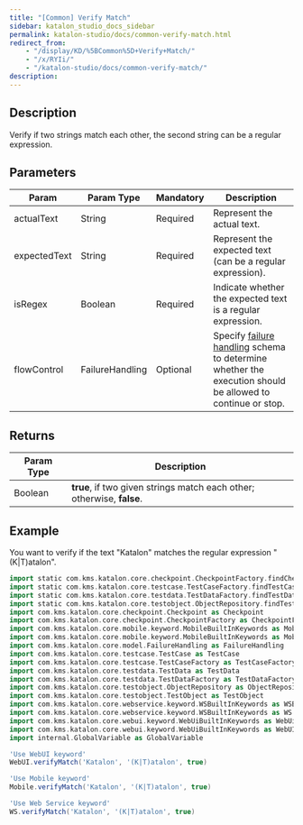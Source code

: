 ```yaml
---
title: "[Common] Verify Match"
sidebar: katalon_studio_docs_sidebar
permalink: katalon-studio/docs/common-verify-match.html
redirect_from:
    - "/display/KD/%5BCommon%5D+Verify+Match/"
    - "/x/RYIi/"
    - "/katalon-studio/docs/common-verify-match/"
description:
---
```

Description  
-------------

Verify if two strings match each other, the second string can be a regular expression.

Parameters  
------------

| Param | Param Type | Mandatory | Description |
| --- | --- | --- | --- |
| actualText | String | Required | Represent the actual text. |
| expectedText | String | Required | Represent the expected text (can be a regular expression). |
| isRegex | Boolean | Required | Indicate whether the expected text is a regular expression. |
| flowControl | FailureHandling | Optional | Specify [failure handling](/x/qAAM) schema to determine whether the execution should be allowed to continue or stop. |

Returns
-------

| Param Type | Description |
| --- | --- |
| Boolean | **true**, if two given strings match each other; otherwise, **false**. |

Example  
---------

You want to verify if the text "Katalon" matches the regular expression "(K|T)atalon".

```groovy
import static com.kms.katalon.core.checkpoint.CheckpointFactory.findCheckpoint
import static com.kms.katalon.core.testcase.TestCaseFactory.findTestCase
import static com.kms.katalon.core.testdata.TestDataFactory.findTestData
import static com.kms.katalon.core.testobject.ObjectRepository.findTestObject
import com.kms.katalon.core.checkpoint.Checkpoint as Checkpoint
import com.kms.katalon.core.checkpoint.CheckpointFactory as CheckpointFactory
import com.kms.katalon.core.mobile.keyword.MobileBuiltInKeywords as MobileBuiltInKeywords
import com.kms.katalon.core.mobile.keyword.MobileBuiltInKeywords as Mobile
import com.kms.katalon.core.model.FailureHandling as FailureHandling
import com.kms.katalon.core.testcase.TestCase as TestCase
import com.kms.katalon.core.testcase.TestCaseFactory as TestCaseFactory
import com.kms.katalon.core.testdata.TestData as TestData
import com.kms.katalon.core.testdata.TestDataFactory as TestDataFactory
import com.kms.katalon.core.testobject.ObjectRepository as ObjectRepository
import com.kms.katalon.core.testobject.TestObject as TestObject
import com.kms.katalon.core.webservice.keyword.WSBuiltInKeywords as WSBuiltInKeywords
import com.kms.katalon.core.webservice.keyword.WSBuiltInKeywords as WS
import com.kms.katalon.core.webui.keyword.WebUiBuiltInKeywords as WebUiBuiltInKeywords
import com.kms.katalon.core.webui.keyword.WebUiBuiltInKeywords as WebUI
import internal.GlobalVariable as GlobalVariable

'Use WebUI keyword'
WebUI.verifyMatch('Katalon', '(K|T)atalon', true)

'Use Mobile keyword'
Mobile.verifyMatch('Katalon', '(K|T)atalon', true)

'Use Web Service keyword'
WS.verifyMatch('Katalon', '(K|T)atalon', true)
```